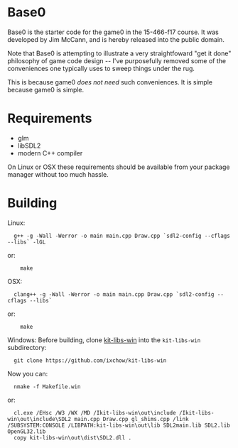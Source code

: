 Base0
=====
Base0 is the starter code for the game0 in the 15-466-f17 course. It was developed by Jim McCann, and is hereby released into the public domain.

Note that Base0 is attempting to illustrate a very straightfoward "get it done" philosophy of game code design -- I've purposefully removed some of the conveniences one typically uses to sweep things under the rug.

This is because game0 *does not need* such conveniences. It is simple because game0 is simple.

Requirements
============
 - glm
 - libSDL2
 - modern C++ compiler

On Linux or OSX these requirements should be available from your package manager without too much hassle.

Building
========

Linux:
```
  g++ -g -Wall -Werror -o main main.cpp Draw.cpp `sdl2-config --cflags --libs` -lGL
```
or:
```
	make
```

OSX:
```
  clang++ -g -Wall -Werror -o main main.cpp Draw.cpp `sdl2-config --cflags --libs`
```
or:
```
	make
```

Windows:
Before building, clone [kit-libs-win](https://github.com/ixchow/kit-libs-win) into the `kit-libs-win` subdirectory:
```
  git clone https://github.com/ixchow/kit-libs-win
```
Now you can:
```
  nmake -f Makefile.win
```
or:
```
  cl.exe /EHsc /W3 /WX /MD /Ikit-libs-win\out\include /Ikit-libs-win\out\include\SDL2 main.cpp Draw.cpp gl_shims.cpp /link /SUBSYSTEM:CONSOLE /LIBPATH:kit-libs-win\out\lib SDL2main.lib SDL2.lib OpenGL32.lib
  copy kit-libs-win\out\dist\SDL2.dll .
```

